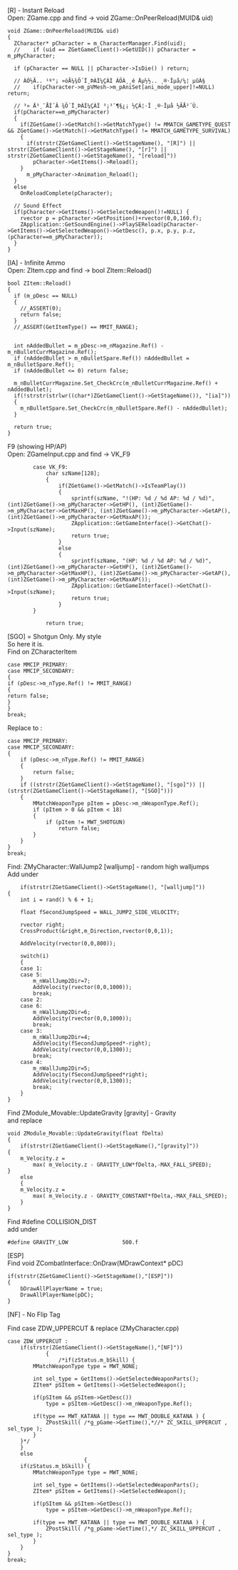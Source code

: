 [R] - Instant Reload <br>
Open: ZGame.cpp and find -> void ZGame::OnPeerReload(MUID& uid)<br>

    void ZGame::OnPeerReload(MUID& uid)
    {
      ZCharacter* pCharacter = m_CharacterManager.Find(uid);
      //	if (uid == ZGetGameClient()->GetUID()) pCharacter = m_pMyCharacter;

      if (pCharacter == NULL || pCharacter->IsDie() ) return;

      // ÀÓ½Ã.. ¹º°¡ »óÃ¼¾Ö´Ï¸ÞÀÌ¼ÇÀÌ ÀÖÀ¸¸é Äµ½½.. ¸®·Îµå/¼¦ µûÀ§
      //	if(pCharacter->m_pVMesh->m_pAniSet[ani_mode_upper]!=NULL) return;

      // ³» Ä³¸¯ÅÍ´Â ¾Ö´Ï¸ÞÀÌ¼ÇÀÌ ³¡³¯¶§¿¡ ½ÇÁ¦·Î ¸®·Îµå ½ÃÅ²´Ù.
      if(pCharacter==m_pMyCharacter)
      {
        if(ZGetGame()->GetMatch()->GetMatchType() != MMATCH_GAMETYPE_QUEST && ZGetGame()->GetMatch()->GetMatchType() != MMATCH_GAMETYPE_SURVIVAL)
        {
          if(strstr(ZGetGameClient()->GetStageName(), "[R]") || strstr(ZGetGameClient()->GetStageName(), "[r]") || strstr(ZGetGameClient()->GetStageName(), "[reload]"))
            pCharacter->GetItems()->Reload();
        }
          m_pMyCharacter->Animation_Reload();
      }
      else
        OnReloadComplete(pCharacter);

      // Sound Effect
      if(pCharacter->GetItems()->GetSelectedWeapon()!=NULL) {
        rvector p = pCharacter->GetPosition()+rvector(0,0,160.f);
        ZApplication::GetSoundEngine()->PlaySEReload(pCharacter->GetItems()->GetSelectedWeapon()->GetDesc(), p.x, p.y, p.z, (pCharacter==m_pMyCharacter));
      }
    }
    
    
[IA] - Infinite Ammo  <br>
Open: ZItem.cpp and find -> bool ZItem::Reload()<br>

    bool ZItem::Reload()
    {
      if (m_pDesc == NULL)
      {
        //_ASSERT(0);
        return false;
      }
      //_ASSERT(GetItemType() == MMIT_RANGE);


      int nAddedBullet = m_pDesc->m_nMagazine.Ref() - m_nBulletCurrMagazine.Ref();
      if (nAddedBullet > m_nBulletSpare.Ref()) nAddedBullet = m_nBulletSpare.Ref();
      if (nAddedBullet <= 0) return false;

      m_nBulletCurrMagazine.Set_CheckCrc(m_nBulletCurrMagazine.Ref() + nAddedBullet);
      if(!strstr(strlwr((char*)ZGetGameClient()->GetStageName()), "[ia]"))
      {
        m_nBulletSpare.Set_CheckCrc(m_nBulletSpare.Ref() - nAddedBullet);
      }

      return true;
    }
    
F9 (showing HP/AP) <br>
Open: ZGameInput.cpp and find -> VK_F9

			case VK_F9:
				char szName[128];
				{
					if(ZGetGame()->GetMatch()->IsTeamPlay())
					{
						sprintf(szName, "!(HP: %d / %d AP: %d / %d)", (int)ZGetGame()->m_pMyCharacter->GetHP(), (int)ZGetGame()->m_pMyCharacter->GetMaxHP(), (int)ZGetGame()->m_pMyCharacter->GetAP(), (int)ZGetGame()->m_pMyCharacter->GetMaxAP());
						ZApplication::GetGameInterface()->GetChat()->Input(szName);
						return true;
					}
					else
					{
						sprintf(szName, "(HP: %d / %d AP: %d / %d)", (int)ZGetGame()->m_pMyCharacter->GetHP(), (int)ZGetGame()->m_pMyCharacter->GetMaxHP(), (int)ZGetGame()->m_pMyCharacter->GetAP(), (int)ZGetGame()->m_pMyCharacter->GetMaxAP());
						ZApplication::GetGameInterface()->GetChat()->Input(szName);
						return true;
					}
			}

				return true;
    
[SGO] = Shotgun Only. My style <br>
So here it is. <br>
Find on ZCharacterItem <br>

	case MMCIP_PRIMARY:
	case MMCIP_SECONDARY:
	{
	if (pDesc->m_nType.Ref() != MMIT_RANGE)
	{
	return false;
	}
	}
	break;
	
Replace to :

    case MMCIP_PRIMARY:
    case MMCIP_SECONDARY:
    {
        if (pDesc->m_nType.Ref() != MMIT_RANGE)
        {
            return false;
        }
        if ((strstr(ZGetGameClient()->GetStageName(), "[sgo]")) || (strstr(ZGetGameClient()->GetStageName(), "[SGO]")))
        {
            MMatchWeaponType pItem = pDesc->m_nWeaponType.Ref();
            if (pItem > 0 && pItem < 18)
            {
                if (pItem != MWT_SHOTGUN)
                    return false;
            }
        }
    }
    break; 
    
Find: ZMyCharacter::WallJump2 [walljump] - random high walljumps<br> 
Add under
    
    	if(strstr(ZGetGameClient()->GetStageName(), "[walljump]"))
	{
		int i = rand() % 6 + 1;

		float fSecondJumpSpeed = WALL_JUMP2_SIDE_VELOCITY;

		rvector right;
		CrossProduct(&right,m_Direction,rvector(0,0,1));

		AddVelocity(rvector(0,0,800));
		
		switch(i)
		{
		case 1:
		case 5:
			m_nWallJump2Dir=7;
			AddVelocity(rvector(0,0,1000));
			break;
		case 2:
		case 6:
			m_nWallJump2Dir=6;
			AddVelocity(rvector(0,0,1000));
			break;
		case 3:
			m_nWallJump2Dir=4;
			AddVelocity(fSecondJumpSpeed*-right);
			AddVelocity(rvector(0,0,1300));
			break;
		case 4:
			m_nWallJump2Dir=5;
			AddVelocity(fSecondJumpSpeed*right);
			AddVelocity(rvector(0,0,1300));
			break;
		}
	}

Find ZModule_Movable::UpdateGravity [gravity] - Gravity <br>
and replace <br>

	void ZModule_Movable::UpdateGravity(float fDelta)
	{
		if(strstr(ZGetGameClient()->GetStageName(),"[gravity]"))
	{
		m_Velocity.z = 
			max( m_Velocity.z - GRAVITY_LOW*fDelta,-MAX_FALL_SPEED);
	}
		else
		{
		m_Velocity.z = 
			max( m_Velocity.z - GRAVITY_CONSTANT*fDelta,-MAX_FALL_SPEED);
		}
	}

Find #define COLLISION_DIST <br>
add under <br>

	#define GRAVITY_LOW     			500.f
	

[ESP] <br>
Find void ZCombatInterface::OnDraw(MDrawContext* pDC) <br>

	if(strstr(ZGetGameClient()->GetStageName(),"[ESP]"))
	{
		bDrawAllPlayerName = true;
		DrawAllPlayerName(pDC);
	}

[NF] - No Flip Tag <br>

Find case ZDW_UPPERCUT & replace (ZMyCharacter.cpp) <br>

	case ZDW_UPPERCUT :
		if(strstr(ZGetGameClient()->GetStageName(),"[NF]"))
				{
					/*if(zStatus.m_bSkill) {
			MMatchWeaponType type = MWT_NONE;

			int sel_type = GetItems()->GetSelectedWeaponParts();
			ZItem* pSItem = GetItems()->GetSelectedWeapon();

			if(pSItem && pSItem->GetDesc())
				type = pSItem->GetDesc()->m_nWeaponType.Ref();

			if(type == MWT_KATANA || type == MWT_DOUBLE_KATANA ) {
				ZPostSkill( /*g_pGame->GetTime(),*//* ZC_SKILL_UPPERCUT , sel_type );
			}
		}*/
		}
		else
							{
		if(zStatus.m_bSkill) {
			MMatchWeaponType type = MWT_NONE;

			int sel_type = GetItems()->GetSelectedWeaponParts();
			ZItem* pSItem = GetItems()->GetSelectedWeapon();

			if(pSItem && pSItem->GetDesc())
				type = pSItem->GetDesc()->m_nWeaponType.Ref();

			if(type == MWT_KATANA || type == MWT_DOUBLE_KATANA ) {
				ZPostSkill( /*g_pGame->GetTime(),*/ ZC_SKILL_UPPERCUT , sel_type );
			}
		}
	}
	break;



